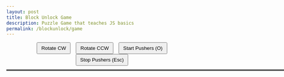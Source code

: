 ```yaml
---
layout: post
title: Block Unlock Game
description: Puzzle Game that teaches JS basics
permalink: /blockunlock/game
---
```


<div id="controls">
    <button id="rotate-cw">Rotate CW</button>
    <button id="rotate-ccw">Rotate CCW</button>
    <button id="start-pushers">Start Pushers (O)</button>
    <button id="stop-pushers">Stop Pushers (Esc)</button>
</div>

<div id="grid-container"></div>

<script type="module" src="/assets/js/block-unlock/tile.js"></script>
<script type="module" src="/assets/js/block-unlock/grid-system.js"></script>

<script type="module">
import { Grid } from "/assets/js/block-unlock/grid-system.js";
import { Tile } from "/assets/js/block-unlock/tile.js";

const container = document.getElementById("grid-container");
const BASE_CELL_SIZE = 60;

// Create grid
const g = new Grid(15, 15, 0);
g.startGame = true; // allow pushers to move
g.SetToGrid();

// Add tiles
g.addTile(new Tile([1,1],1));
g.addTile(new Tile([2,1],2,'east'));
g.addTile(new Tile([3,1],9));
g.addTile(new Tile([1,2],3));

// Helper: direction -> degrees
function directionToAngle(dir){
    switch(dir){
        case 'east': return 90;
        case 'south': return 180;
        case 'west': return 270;
        default: return 0;
    }
}

// Render grid
container.style.setProperty("--grid-cols", g.Xsize);
container.style.setProperty("--grid-rows", g.Ysize);
container.style.setProperty("--cell-size", `${BASE_CELL_SIZE}px`);
container.style.gridTemplateColumns = `repeat(${g.Xsize}, 1fr)`;
container.style.gridTemplateRows = `repeat(${g.Ysize}, 1fr)`;

const cells = [];
for(let y=0; y<g.Ysize; y++){
    for(let x=0; x<g.Xsize; x++){
        const cell = document.createElement("div");
        cell.dataset.x = x;
        cell.dataset.y = y;
        cell.classList.add("grid-cell");

        const bg = document.createElement("div");
        bg.classList.add("cell-bg");
        cell.appendChild(bg);

        const spriteDiv = document.createElement("div");
        spriteDiv.classList.add("cell-tile");

        const key = `${x},${y}`;
        const tile = g.tileMap[key];

        if(tile && tile.sprite){
            spriteDiv.style.backgroundImage = `url('${tile.sprite}')`;
            spriteDiv.style.setProperty('--rotation', `${directionToAngle(tile.direction)}deg`);
        } else {
            spriteDiv.style.backgroundImage = `url('data:image/gif;base64,R0lGODlhAQABAAD/ACwAAAAAAQABAAACADs=')`;
            spriteDiv.style.setProperty('--rotation', `0deg`);
        }

        cell.appendChild(spriteDiv);
        container.appendChild(cell);
        cells.push({cell, spriteDiv, bg});
    }
}

// Update function
g.subscribe((x,y,value)=>{
    const index = y*g.Xsize + x;
    const {spriteDiv} = cells[index];
    const key = `${x},${y}`;
    const tile = g.tileMap[key];

    if(tile && tile.sprite){
        spriteDiv.style.backgroundImage = `url('${tile.sprite}')`;
        spriteDiv.style.setProperty('--rotation', `${directionToAngle(tile.direction)}deg`);
    } else {
        spriteDiv.style.backgroundImage = `url('data:image/gif;base64,R0lGODlhAQABAAD/ACwAAAAAAQABAAACADs=')`;
        spriteDiv.style.setProperty('--rotation', `0deg`);
    }
    updateSelectionVisual();
});

// Selection visual
function updateSelectionVisual(){
    cells.forEach(c=>c.bg.classList.remove('selected'));
    if(g.selectedTile){
        const [sx,sy] = g.selectedTile.CordLocation;
        const index = sy*g.Xsize + sx;
        if(cells[index]){
            cells[index].bg.classList.add('selected');
        }
    }
}

// Click to select
container.addEventListener("click", e=>{
    const cell = e.target.closest('.grid-cell');
    if(!cell) return;
    const x = parseInt(cell.dataset.x);
    const y = parseInt(cell.dataset.y);
    g.selectTile([x,y]);
    updateSelectionVisual();
});

// Key handling
window.addEventListener("keydown", e=>{
    if(e.key==='o'||e.key==='O'){ g.startPushers(); e.preventDefault(); return; }
    if(e.key==='Escape'){ g.stopAllPushers(); e.preventDefault(); return; }

    if(!g.selectedTile) return;
    const map={ArrowUp:"up",ArrowDown:"down",ArrowLeft:"left",ArrowRight:"right"};
    if(map[e.key]){ g.moveSelected(map[e.key]); e.preventDefault(); updateSelectionVisual(); return; }

    if(e.key==='r'||e.key==='R'){ g.rotateSelected(true); e.preventDefault(); updateSelectionVisual(); return; }
    if(e.key==='q'||e.key==='Q'){ g.rotateSelected(false); e.preventDefault(); updateSelectionVisual(); return; }
});

// Button handlers
document.getElementById("rotate-cw").addEventListener("click", ()=>{ g.rotateSelected(true); updateSelectionVisual(); });
document.getElementById("rotate-ccw").addEventListener("click", ()=>{ g.rotateSelected(false); updateSelectionVisual(); });
document.getElementById("start-pushers").addEventListener("click", ()=>{ g.startPushers(); });
document.getElementById("stop-pushers").addEventListener("click", ()=>{ g.stopAllPushers(); });

</script>

<style>
#controls{ text-align:center; margin-bottom:10px; }
#controls button{ margin:0 5px; padding:6px 10px; cursor:pointer; }

#grid-container{
    display:grid;
    gap:2px;
    width:90vw;
    max-width:900px;
    margin:0 auto;
    background:#222;
    border:2px solid #555;
}

.grid-cell{
    position:relative;
    width: var(--cell-size);
    height: var(--cell-size);
}

.cell-bg{
    position:absolute;
    top:0; left:0; right:0; bottom:0;
    background:#333;
    border:1px solid #888;
    transition:box-shadow 0.12s, border 0.12s;
}

.cell-bg.selected{
    border:3px solid #ff0;
    box-shadow:0 0 10px rgba(255,255,0,0.5);
}

.cell-tile{
    position:absolute;
    top:0; left:0; right:0; bottom:0;
    background-size:cover;
    background-position:center;
    background-repeat:no-repeat;
    transition:transform 0.18s;
    transform: rotate(var(--rotation,0deg));
}

.grid-cell:hover .cell-tile{
    transform: scale(1.05) rotate(var(--rotation,0deg));
    cursor:pointer;
}
</style>
